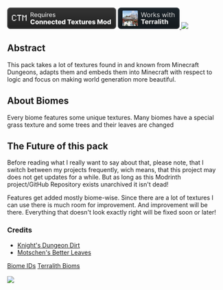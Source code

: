 <a href="https://modrinth.com/mod/continuity"><img src="https://raw.githubusercontent.com/annhilati/devins-badges-extended/8ca058f5334de6146a52578aefc5326fc275aed3/assets/cozy/requires/ctm_vector.svg" height="50"></a> <a href="https://modrinth.com/datapack/terralith"><img src="https://raw.githubusercontent.com/annhilati/devins-badges-extended/d9d337caa0ce3134d56baac4f259e83ce91b365e/assets/cozy/works-with/terralith_vector.svg" height="50"> <a href="https://discord.gg/2YvbptpAqz"><img src="https://raw.githubusercontent.com/intergrav/devins-badges/refs/heads/v3/assets/cozy-minimal/social/discord-singular_vector.svg" height="50"></a>

## Abstract
This pack takes a lot of textures found in and known from Minecraft Dungeons, adapts them and embeds them into Minecraft with respect to logic and focus on making world generation more beautiful.

## About Biomes
Every biome features some unique textures. Many biomes have a special grass texture and some trees and their leaves are changed

## The Future of this pack
Before reading what I really want to say about that, please note, that I switch between my projects frequently, wich means, that this project may does not get updates for a while. But as long as this Modrinth project/GitHub Repository exists unarchived it isn't dead!

Features get added mostly biome-wise.
Since there are a lot of textures I can use there is much room for improvement. And improvement will be there. Everything that doesn't look exactly right will be fixed soon or later!

### Credits
- <a href="https://modrinth.com/resourcepack/knights-dungeon-dirt">Knight's Dungeon Dirt</a></li>
- <a href="https://modrinth.com/resourcepack/better-leaves">Motschen's Better Leaves

[Biome IDs](https://minecraft.wiki/w/Biome#Biome_IDs)
[Terralith Bioms](https://stardustlabs.miraheze.org/wiki/Terralith#Surface_biomes)

<a href="https://gist.github.com/annhilati/fe0aa36a344e3386212177a57392ad38"><img align="center" src="https://github-readme-stats.vercel.app/api/gist?id=fe0aa36a344e3386212177a57392ad38&theme=dark&bg_color=161928&title_color=ffffff&text_color=ffffff&border_color=2A2630&description_lines_count=3" /></a>
